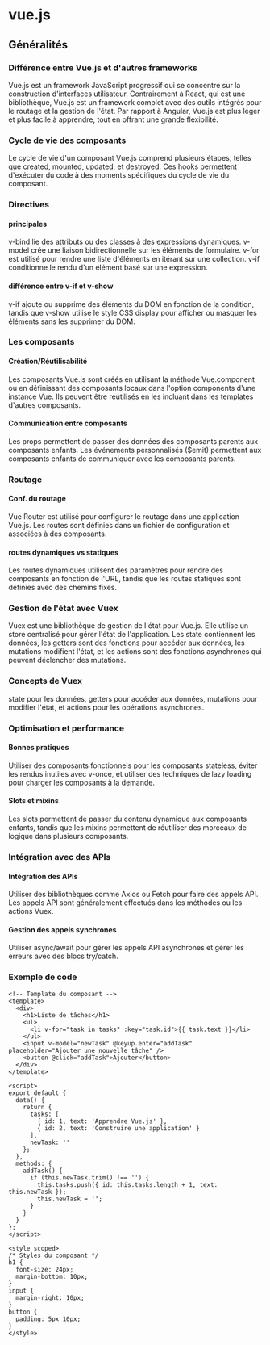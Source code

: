 # vue.js

## Généralités

### Différence entre Vue.js et d'autres frameworks

Vue.js est un framework JavaScript progressif qui se concentre sur la construction d'interfaces utilisateur. 
Contrairement à React, qui est une bibliothèque, Vue.js est un framework complet avec des outils intégrés pour le routage et la gestion de l'état. 
Par rapport à Angular, Vue.js est plus léger et plus facile à apprendre, tout en offrant une grande flexibilité.

### Cycle de vie des composants

Le cycle de vie d'un composant Vue.js comprend plusieurs étapes, telles que created, mounted, updated, et destroyed. 
Ces hooks permettent d'exécuter du code à des moments spécifiques du cycle de vie du composant.

### Directives

#### principales

 v-bind lie des attributs ou des classes à des expressions dynamiques. v-model crée une liaison bidirectionnelle sur les éléments de formulaire. 
 v-for est utilisé pour rendre une liste d'éléments en itérant sur une collection. v-if conditionne le rendu d'un élément basé sur une expression.

#### différence entre v-if et v-show

v-if ajoute ou supprime des éléments du DOM en fonction de la condition, 
tandis que v-show utilise le style CSS display pour afficher ou masquer les éléments sans les supprimer du DOM.

### Les composants

#### Création/Réutilisabilité

Les composants Vue.js sont créés en utilisant la méthode Vue.component ou en définissant des composants locaux dans l'option components d'une instance Vue. 
Ils peuvent être réutilisés en les incluant dans les templates d'autres composants.

#### Communication entre composants

Les props permettent de passer des données des composants parents aux composants enfants. 
Les événements personnalisés ($emit) permettent aux composants enfants de communiquer avec les composants parents.

### Routage

#### Conf. du routage

Vue Router est utilisé pour configurer le routage dans une application Vue.js. Les routes sont définies dans un fichier de configuration et associées à des composants.

#### routes dynamiques vs statiques

Les routes dynamiques utilisent des paramètres pour rendre des composants en fonction de l'URL, tandis que les routes statiques sont définies avec des chemins fixes.

### Gestion de l'état avec Vuex

Vuex est une bibliothèque de gestion de l'état pour Vue.js. 
Elle utilise un store centralisé pour gérer l'état de l'application. 
Les state contiennent les données, les getters sont des fonctions pour accéder aux données, les mutations modifient l'état, et les actions sont des fonctions asynchrones qui peuvent déclencher des mutations.

### Concepts de Vuex

state pour les données, getters pour accéder aux données, mutations pour modifier l'état, et actions pour les opérations asynchrones.

### Optimisation et performance

#### Bonnes pratiques

Utiliser des composants fonctionnels pour les composants stateless, éviter les rendus inutiles avec v-once, et utiliser des techniques de lazy loading pour charger les composants à la demande.

#### Slots et mixins

Les slots permettent de passer du contenu dynamique aux composants enfants, tandis que les mixins permettent de réutiliser des morceaux de logique dans plusieurs composants.

### Intégration avec des APIs

#### Intégration des APIs

Utiliser des bibliothèques comme Axios ou Fetch pour faire des appels API. Les appels API sont généralement effectués dans les méthodes ou les actions Vuex.

#### Gestion des appels synchrones

Utiliser async/await pour gérer les appels API asynchrones et gérer les erreurs avec des blocs try/catch.

### Exemple de code

```
<!-- Template du composant -->
<template>
  <div>
    <h1>Liste de tâches</h1>
    <ul>
      <li v-for="task in tasks" :key="task.id">{{ task.text }}</li>
    </ul>
    <input v-model="newTask" @keyup.enter="addTask" placeholder="Ajouter une nouvelle tâche" />
    <button @click="addTask">Ajouter</button>
  </div>
</template>

<script>
export default {
  data() {
    return {
      tasks: [
        { id: 1, text: 'Apprendre Vue.js' },
        { id: 2, text: 'Construire une application' }
      ],
      newTask: ''
    };
  },
  methods: {
    addTask() {
      if (this.newTask.trim() !== '') {
        this.tasks.push({ id: this.tasks.length + 1, text: this.newTask });
        this.newTask = '';
      }
    }
  }
};
</script>

<style scoped>
/* Styles du composant */
h1 {
  font-size: 24px;
  margin-bottom: 10px;
}
input {
  margin-right: 10px;
}
button {
  padding: 5px 10px;
}
</style>

